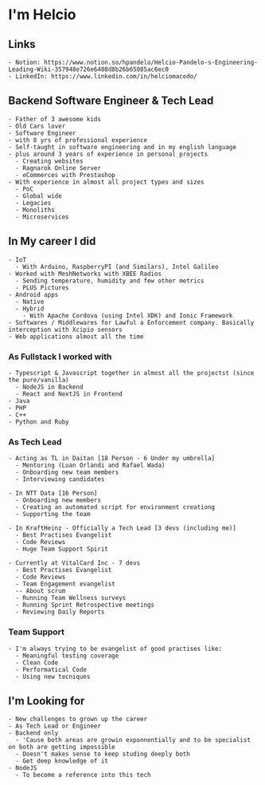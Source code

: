 # I'm Helcio

## Links

    - Notion: https://www.notion.so/hpandelo/Helcio-Pandelo-s-Engineering-Leading-Wiki-357948e726e6488d8b26b65085ac6ec0
    - LinkedIn: https://www.linkedin.com/in/helciomacedo/

## Backend Software Engineer & Tech Lead

    - Father of 3 awesome kids
    - Old Cars lover
    - Software Engineer
    - with 8 yrs of professional experience
    - Self-taught in software engineering and in my english language
    - plus around 3 years of experience in personal projects
      - Creating websites
      - Ragnarok Online Server
      - eCommerces with Prestashop
    - With experience in almost all project types and sizes
      - PoC
      - Global wide
      - Legacies
      - Monoliths
      - Microservices

## In My career I did

    - IoT
      - With Arduino, RaspberryPI (and Similars), Intel Galileo
    - Worked with MeshNetworks with XBEE Radios
      - Sending temperature, humidity and few other metrics
      - PLUS Pictures
    - Android apps
      - Native
      - Hybrid
        - With Apache Cordova (using Intel XDK) and Ionic Framework
    - Softwares / Middlewares for Lawful a Enforcement company. Basically interception with Xcipio sensors
    - Web applications almost all the time

### As Fullstack I worked with

    - Typescript & Javascript together in almost all the projectst (since the pure/vanilla)
      - NodeJS in Backend
      - React and NextJS in Frontend
    - Java
    - PHP
    - C++
    - Python and Ruby

### As Tech Lead

    - Acting as TL in Daitan [18 Person - 6 Under my umbrella]
      - Mentoring (Luan Orlandi and Rafael Wada)
      - Onboarding new team members
      - Interviewing candidates

    - In NTT Data [16 Person]
      - Onboarding new members
      - Creating an automated script for environment creationg
      - Supporting the team

    - In KraftHeinz - Officially a Tech Lead [3 devs (including me)]
      - Best Practises Evangelist
      - Code Reviews
      - Huge Team Support Spirit

    - Currently at VitalCard Inc - 7 devs
      - Best Practises Evangelist
      - Code Reviews
      - Team Engagement evangelist
      -- About scrum
      - Running Team Wellness surveys
      - Running Sprint Retrospective meetings
      - Reviewing Daily Reports

### Team Support

    - I'm always trying to be evangelist of good practises like:
      - Meaningful testing coverage
      - Clean Code
      - Performatical Code
      - Using new tecniques

## I'm Looking for

    - New challenges to grown up the career
    - As Tech Lead or Engineer
    - Backend only
      - 'Cause both areas are growin exponnentially and to be specialist on both are getting impossible
      - Doesn't makes sense to keep studing deeply both
      - Get deep knowledge of it
    - NodeJS
      - To become a reference into this tech
